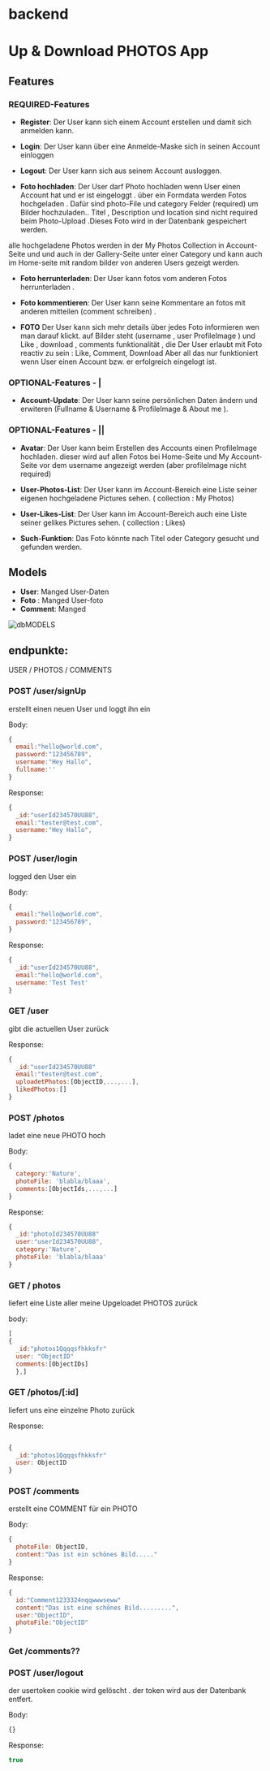 # backend

# Up & Download PHOTOS App

## Features

### REQUIRED-Features

- **Register**: Der User kann sich einem Account erstellen und damit sich anmelden kann.

- **Login**: Der User kann über eine Anmelde-Maske sich in seinen Account einloggen

- **Logout**: Der User kann sich aus seinem Account ausloggen.

- **Foto hochladen**: Der User darf Photo hochladen wenn User einen Account hat und er ist eingeloggt .
  über ein Formdata werden Fotos hochgeladen . Dafür sind photo-File und category Felder (required) um Bilder hochzuladen..
  Titel , Description und location sind nicht required beim Photo-Upload .Dieses Foto wird in der Datenbank gespeichert werden.

alle hochgeladene Photos werden in der My Photos Collection in Account- Seite und und auch in der Gallery-Seite unter einer Category und kann auch im Home-seite mit random bilder von anderen Users gezeigt werden.

- **Foto herrunterladen**: Der User kann fotos vom anderen Fotos herrunterladen .

- **Foto kommentieren**: Der User kann seine Kommentare an fotos mit anderen mitteilen (comment schreiben) .

- **FOTO**
  Der User kann sich mehr details über jedes Foto informieren wen man darauf klickt.
  auf Bilder steht (username , user ProfileImage ) und Like , download , comments funktionalität
  , die Der User erlaubt mit Foto reactiv zu sein : Like, Comment, Download Aber all das nur funktioniert wenn User einen Account bzw. er erfolgreich eingelogt ist.

### OPTIONAL-Features - |

- **Account-Update**: Der User kann seine persönlichen Daten ändern und erwiteren (Fullname & Username & ProfileImage & About me ).

### OPTIONAL-Features - ||

- **Avatar**: Der User kann beim Erstellen des Accounts einen ProfileImage hochladen. dieser wird auf allen Fotos bei Home-Seite und My Account-Seite vor dem username angezeigt werden (aber profileImage nicht required)

- **User-Photos-List**: Der User kann im Account-Bereich eine Liste seiner eigenen hochgeladene Pictures sehen. ( collection : My Photos)

- **User-Likes-List**: Der User kann im Account-Bereich auch eine Liste seiner gelikes Pictures sehen. ( collection : Likes)

- **Such-Funktion**: Das Foto könnte nach Titel oder Category gesucht und gefunden werden.

## Models

- **User**: Manged User-Daten
- **Foto** : Manged User-foto
- **Comment**: Manged

![dbMODELS](https://user-images.githubusercontent.com/81626271/188525872-5c87ec0a-fa15-4abd-b018-841647048701.png)

## endpunkte:

USER / PHOTOS / COMMENTS

### POST /user/signUp

erstellt einen neuen User und loggt ihn ein

Body:

```javaScript
{
  email:"hello@world.com",
  password:"123456789",
  username:"Hey Hallo",
  fullname:''
}
```

Response:

```javaScript
{
  _id:"userId234570UU88",
  email:"tester@test.com",
  username:"Hey Hallo",
}
```

### POST /user/login

logged den User ein

Body:

```javaScript
{
  email:"hello@world.com",
  password:"123456789",
}
```

Response:

```javaScript
{
  _id:"userId234570UU88",
  email:"hello@world.com",
  username:'Test Test'
}
```

### GET /user

gibt die actuellen User zurück

Response:

```javaScript
{
  _id:"userId234570UU88"
  email:"tester@test.com",
  uploadetPhotos:[ObjectID,...,...],
  likedPhotos:[]
}
```

### POST /photos

ladet eine neue PHOTO hoch

Body:

```javaScript
{
  category:'Nature',
  photoFile: 'blabla/blaaa',
  comments:[ObjectIds,...,...]
}
```

Response:

```javaScript
{
  _id:"photoId234570UU88"
  user:"userId234570UU88",
  category:'Nature',
  photoFile: 'blabla/blaaa'
}
```

### GET / photos

liefert eine Liste aller meine Upgeloadet PHOTOS zurück

body:

```JavaScript
[
{
  _id:"photos1Qqqqsfhkksfr"
  user: "ObjectID"
  comments:[ObjectIDs]
  },]
```

### GET /photos/[:id]

liefert uns eine einzelne Photo zurück

Response:

```JavaScript

{
  _id:"photos1Qqqqsfhkksfr"
  user: ObjectID
}

```

### POST /comments

erstellt eine COMMENT für ein PHOTO

Body:

```javaScript
{
  photoFile: ObjectID,
  content:"Das ist ein schönes Bild....."
}
```

Response:

```javaScript
{
  id:"Comment1233324nqqwwwseww"
  content:"Das ist eine schönes Bild.........",
  user:"ObjectID",
  photoFile:"ObjectID"
}
```

### Get /comments??

### POST /user/logout

der usertoken cookie wird gelöscht . der token wird aus der Datenbank entfert.

Body:

```javaScript
{}
```

Response:

```javaScript
true
```
